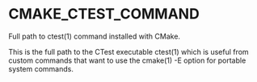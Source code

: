   

# CMAKE_CTEST_COMMAND  
Full path to ctest(1) command installed with CMake.  

This is the full path to the CTest executable ctest(1) which is
useful from custom commands that want to use the cmake(1) -E
option for portable system commands.  

